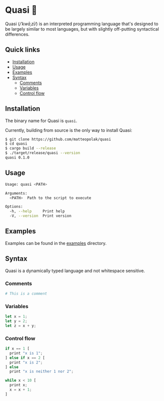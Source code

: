 # Quasi 🔮

Quasi (*/ˈkwāˌzī/*) is an interpreted programming language that's designed to be largely similar to most languages, but with slightly off-putting syntactical differences.

## Quick links

- [Installation](#installation)
- [Usage](#usage)
- [Examples](#examples)
- [Syntax](#syntax)
  - [Comments](#comments)
  - [Variables](#variables)
  - [Control flow](#control-flow)

## Installation

The binary name for Quasi is `quasi`.

Currently, building from source is the only way to install Quasi:

```bash
$ git clone https://github.com/matteopolak/quasi
$ cd quasi
$ cargo build --release
$ ./target/release/quasi --version
quasi 0.1.0
```

## Usage

```bash
Usage: quasi <PATH>

Arguments:
  <PATH>  Path to the script to execute

Options:
  -h, --help     Print help
  -V, --version  Print version
```

## Examples

Examples can be found in the [examples](examples) directory.

## Syntax

Quasi is a dynamically typed language and not whitespace sensitive.

### Comments

```py
# This is a comment
```

### Variables

```rust
let x = 1;
let y = 2;
let z = x + y;
```

### Control flow

```rust
if x == 1 [
  print "x is 1";
] else if x == 2 [
  print "x is 2";
] else
  print "x is neither 1 nor 2";
```

```rust
while x < 10 [
  print x;
  x = x + 1;
]
```
